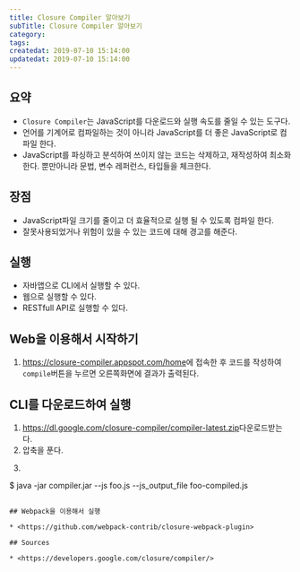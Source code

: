 ```yaml
---
title: Closure Compiler 알아보기
subTitle: Closure Compiler 알아보기
category: 
tags: 
createdat: 2019-07-10 15:14:00
updatedat: 2019-07-10 15:14:00
---
```


## 요약

* `Closure Compiler`는 JavaScript를 다운로드와 실행 속도를 줄일 수 있는 도구다.
* 언어를 기계어로 컴파일하는 것이 아니라 JavaScript를 더 좋은 JavaScript로 
컴파일 한다. 
* JavaScript를 파싱하고 분석하여 쓰이지 않는 코드는 삭제하고, 재작성하여 최소화 
한다. 뿐만아니라 문법, 변수 레퍼런스, 타입들을 체크한다.

## 장점

* JavaScript파일 크기를 줄이고 더 효율적으로 실행 될 수 있도록 컴파일 한다.
* 잘못사용되었거나 위험이 있을 수 있는 코드에 대해 경고를 해준다.

## 실행

* 자바앱으로 CLI에서 실행할 수 있다.
* 웹으로 실행할 수 있다.
* RESTfull API로 실행할 수 있다.

## Web을 이용해서 시작하기

1. <https://closure-compiler.appspot.com/home>에 접속한 후 코드를 작성하여
   `compile`버튼을 누르면 오른쪽화면에 결과가 출력된다.

## CLI를 다운로드하여 실행

1. <https://dl.google.com/closure-compiler/compiler-latest.zip>다운로드받는다.
2. 압축을 푼다.
3. ```bash
$ java -jar compiler.jar --js foo.js --js_output_file foo-compiled.js
```

## Webpack을 이용해서 실행

* <https://github.com/webpack-contrib/closure-webpack-plugin>

## Sources 

* <https://developers.google.com/closure/compiler/>
